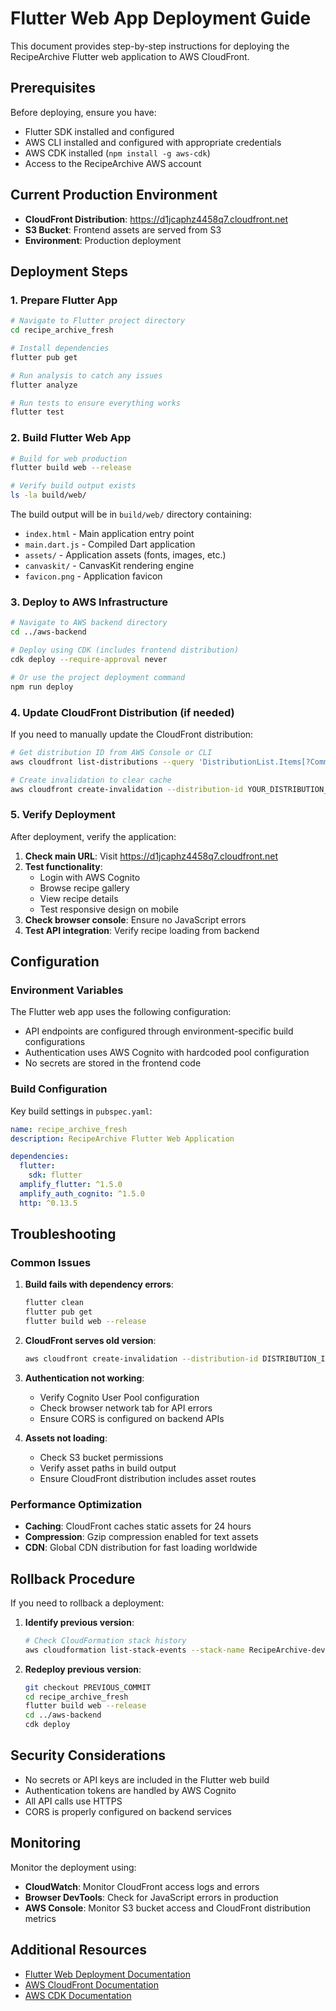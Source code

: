 # Flutter Web App Deployment Guide

This document provides step-by-step instructions for deploying the RecipeArchive Flutter web application to AWS CloudFront.

## Prerequisites

Before deploying, ensure you have:
- Flutter SDK installed and configured
- AWS CLI installed and configured with appropriate credentials
- AWS CDK installed (`npm install -g aws-cdk`)
- Access to the RecipeArchive AWS account

## Current Production Environment

- **CloudFront Distribution**: https://d1jcaphz4458q7.cloudfront.net
- **S3 Bucket**: Frontend assets are served from S3
- **Environment**: Production deployment

## Deployment Steps

### 1. Prepare Flutter App

```bash
# Navigate to Flutter project directory
cd recipe_archive_fresh

# Install dependencies
flutter pub get

# Run analysis to catch any issues
flutter analyze

# Run tests to ensure everything works
flutter test
```

### 2. Build Flutter Web App

```bash
# Build for web production
flutter build web --release

# Verify build output exists
ls -la build/web/
```

The build output will be in `build/web/` directory containing:
- `index.html` - Main application entry point
- `main.dart.js` - Compiled Dart application
- `assets/` - Application assets (fonts, images, etc.)
- `canvaskit/` - CanvasKit rendering engine
- `favicon.png` - Application favicon

### 3. Deploy to AWS Infrastructure

```bash
# Navigate to AWS backend directory
cd ../aws-backend

# Deploy using CDK (includes frontend distribution)
cdk deploy --require-approval never

# Or use the project deployment command
npm run deploy
```

### 4. Update CloudFront Distribution (if needed)

If you need to manually update the CloudFront distribution:

```bash
# Get distribution ID from AWS Console or CLI
aws cloudfront list-distributions --query 'DistributionList.Items[?Comment==`RecipeArchive Frontend`].Id' --output text

# Create invalidation to clear cache
aws cloudfront create-invalidation --distribution-id YOUR_DISTRIBUTION_ID --paths "/*"
```

### 5. Verify Deployment

After deployment, verify the application:

1. **Check main URL**: Visit https://d1jcaphz4458q7.cloudfront.net
2. **Test functionality**: 
   - Login with AWS Cognito
   - Browse recipe gallery
   - View recipe details
   - Test responsive design on mobile
3. **Check browser console**: Ensure no JavaScript errors
4. **Test API integration**: Verify recipe loading from backend

## Configuration

### Environment Variables

The Flutter web app uses the following configuration:
- API endpoints are configured through environment-specific build configurations
- Authentication uses AWS Cognito with hardcoded pool configuration
- No secrets are stored in the frontend code

### Build Configuration

Key build settings in `pubspec.yaml`:
```yaml
name: recipe_archive_fresh
description: RecipeArchive Flutter Web Application

dependencies:
  flutter:
    sdk: flutter
  amplify_flutter: ^1.5.0
  amplify_auth_cognito: ^1.5.0
  http: ^0.13.5
```

## Troubleshooting

### Common Issues

1. **Build fails with dependency errors**:
   ```bash
   flutter clean
   flutter pub get
   flutter build web --release
   ```

2. **CloudFront serves old version**:
   ```bash
   aws cloudfront create-invalidation --distribution-id DISTRIBUTION_ID --paths "/*"
   ```

3. **Authentication not working**:
   - Verify Cognito User Pool configuration
   - Check browser network tab for API errors
   - Ensure CORS is configured on backend APIs

4. **Assets not loading**:
   - Check S3 bucket permissions
   - Verify asset paths in build output
   - Ensure CloudFront distribution includes asset routes

### Performance Optimization

- **Caching**: CloudFront caches static assets for 24 hours
- **Compression**: Gzip compression enabled for text assets
- **CDN**: Global CDN distribution for fast loading worldwide

## Rollback Procedure

If you need to rollback a deployment:

1. **Identify previous version**:
   ```bash
   # Check CloudFormation stack history
   aws cloudformation list-stack-events --stack-name RecipeArchive-dev
   ```

2. **Redeploy previous version**:
   ```bash
   git checkout PREVIOUS_COMMIT
   cd recipe_archive_fresh
   flutter build web --release
   cd ../aws-backend
   cdk deploy
   ```

## Security Considerations

- No secrets or API keys are included in the Flutter web build
- Authentication tokens are handled by AWS Cognito
- All API calls use HTTPS
- CORS is properly configured on backend services

## Monitoring

Monitor the deployment using:
- **CloudWatch**: Monitor CloudFront access logs and errors
- **Browser DevTools**: Check for JavaScript errors in production
- **AWS Console**: Monitor S3 bucket access and CloudFront distribution metrics

## Additional Resources

- [Flutter Web Deployment Documentation](https://flutter.dev/docs/deployment/web)
- [AWS CloudFront Documentation](https://docs.aws.amazon.com/cloudfront/)
- [AWS CDK Documentation](https://docs.aws.amazon.com/cdk/)